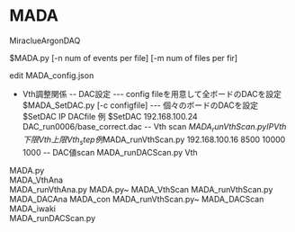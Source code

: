 # MADA
MiraclueArgonDAQ

$MADA.py [-n num of events per file] [-m num of files per fir] 

edit MADA_config.json

- Vth調整関係
-- DAC設定
--- config fileを用意して全ボードのDACを設定
$MADA_SetDAC.py [-c configfile] 
--- 個々のボードのDACを設定
$SetDAC IP DACfile
例 $SetDAC 192.168.100.24 DAC_run0006/base_correct.dac
-- Vth scan
$MADA_runVthScan.py IP Vth下限 Vth上限 Vth_step
例　$MADA_runVthScan.py 192.168.100.16 8500 10000 1000
-- DAC値scan
MADA_runDACScan.py  Vth


MADA.py              
MADA_VthAna          
MADA_runVthAna.py
MADA.py~             MADA_VthScan         MADA_runVthScan.py
MADA_DACAna          MADA_con             MADA_runVthScan.py~
MADA_DACScan         MADA_iwaki           
       MADA_runDACScan.py   

